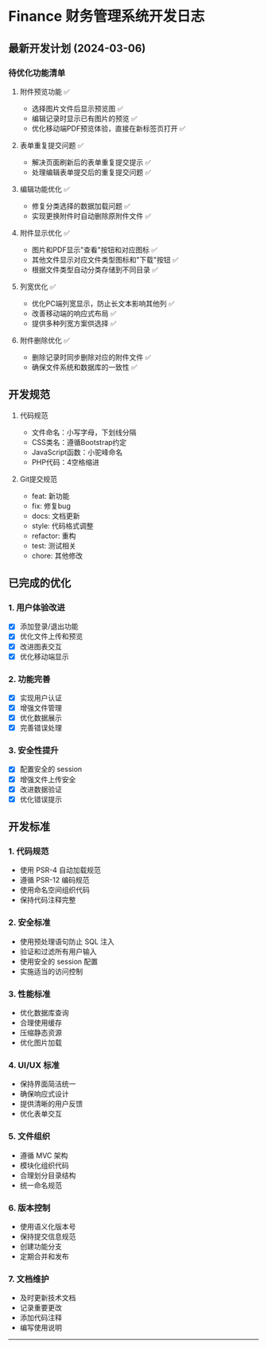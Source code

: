 # Finance 财务管理系统开发日志

## 最新开发计划 (2024-03-06)

### 待优化功能清单

1. 附件预览功能 ✅
   - 选择图片文件后显示预览图 ✅
   - 编辑记录时显示已有图片的预览 ✅
   - 优化移动端PDF预览体验，直接在新标签页打开 ✅

2. 表单重复提交问题 ✅
   - 解决页面刷新后的表单重复提交提示 ✅
   - 处理编辑表单提交后的重复提交问题 ✅

3. 编辑功能优化 ✅
   - 修复分类选择的数据加载问题 ✅
   - 实现更换附件时自动删除原附件文件 ✅

4. 附件显示优化 ✅
   - 图片和PDF显示"查看"按钮和对应图标 ✅
   - 其他文件显示对应文件类型图标和"下载"按钮 ✅
   - 根据文件类型自动分类存储到不同目录 ✅

5. 列宽优化 ✅
   - 优化PC端列宽显示，防止长文本影响其他列 ✅
   - 改善移动端的响应式布局 ✅
   - 提供多种列宽方案供选择 ✅

6. 附件删除优化 ✅
   - 删除记录时同步删除对应的附件文件 ✅
   - 确保文件系统和数据库的一致性 ✅

## 开发规范

1. 代码规范
   - 文件命名：小写字母，下划线分隔
   - CSS类名：遵循Bootstrap约定
   - JavaScript函数：小驼峰命名
   - PHP代码：4空格缩进

2. Git提交规范
   - feat: 新功能
   - fix: 修复bug
   - docs: 文档更新
   - style: 代码格式调整
   - refactor: 重构
   - test: 测试相关
   - chore: 其他修改 

## 已完成的优化

### 1. 用户体验改进
- [x] 添加登录/退出功能
- [x] 优化文件上传和预览
- [x] 改进图表交互
- [x] 优化移动端显示

### 2. 功能完善
- [x] 实现用户认证
- [x] 增强文件管理
- [x] 优化数据展示
- [x] 完善错误处理

### 3. 安全性提升
- [x] 配置安全的 session
- [x] 增强文件上传安全
- [x] 改进数据验证
- [x] 优化错误提示

## 开发标准

### 1. 代码规范
- 使用 PSR-4 自动加载规范
- 遵循 PSR-12 编码规范
- 使用命名空间组织代码
- 保持代码注释完整

### 2. 安全标准
- 使用预处理语句防止 SQL 注入
- 验证和过滤所有用户输入
- 使用安全的 session 配置
- 实施适当的访问控制

### 3. 性能标准
- 优化数据库查询
- 合理使用缓存
- 压缩静态资源
- 优化图片加载

### 4. UI/UX 标准
- 保持界面简洁统一
- 确保响应式设计
- 提供清晰的用户反馈
- 优化表单交互

### 5. 文件组织
- 遵循 MVC 架构
- 模块化组织代码
- 合理划分目录结构
- 统一命名规范

### 6. 版本控制
- 使用语义化版本号
- 保持提交信息规范
- 创建功能分支
- 定期合并和发布

### 7. 文档维护
- 及时更新技术文档
- 记录重要更改
- 添加代码注释
- 编写使用说明

--- 